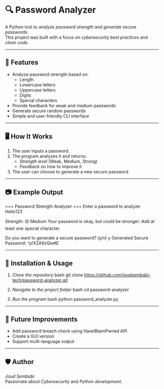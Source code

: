 # 🔍 Password Analyzer

A Python tool to *analyze password strength* and *generate secure passwords*.  
This project was built with a focus on *cybersecurity best practices* and *clean code*.

---

## 📌 Features
- Analyze password strength based on:
  - Length
  - Lowercase letters
  - Uppercase letters
  - Digits
  - Special characters
- Provide feedback for weak and medium passwords
- Generate secure random passwords
- Simple and user-friendly CLI interface

---

## 🖥 How It Works
1. The user inputs a password.
2. The program analyzes it and returns:
   - *Strength level* (Weak, Medium, Strong)
   - *Feedback* on how to improve it
3. The user can choose to generate a new secure password.

---

## 📷 Example Output


=== Password Strength Analyzer ===
Enter a password to analyze: Hello123

Strength: 🟡 Medium
Your password is okay, but could be stronger: Add at least one special character.

Do you want to generate a secure password? (y/n)
y
Generated Secure Password: ^p!X2A9zQw#E


---

## 🚀 Installation & Usage
1. *Clone the repository*
bash
git clone https://github.com/joudsembabi-tech/password-analyzer.git


2. *Navigate to the project folder*
bash
cd password-analyzer


3. *Run the program*
bash
python password_analyzer.py


---

## 🎯 Future Improvements
- Add password breach check using HaveIBeenPwned API
- Create a GUI version
- Support multi-language output

---

## 🛡 Author
*Joud Sembabi*  
Passionate about *Cybersecurity* and *Python development*.
